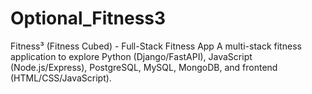 # Optional_Fitness3
Fitness³ (Fitness Cubed) - Full-Stack Fitness App A multi-stack fitness application to explore Python (Django/FastAPI), JavaScript (Node.js/Express), PostgreSQL, MySQL, MongoDB, and frontend (HTML/CSS/JavaScript).
